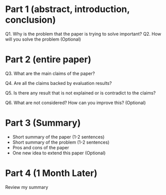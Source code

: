 Part 1 (abstract, introduction, conclusion)
======
Q1. Why is the problem that the paper is trying to solve important?
Q2. How will you solve the problem (Optional)

Part 2 (entire paper)
======
Q3. What are the main claims of the paper?

Q4. Are all the claims backed by evaluation results?

Q5. Is there any result that is not explained or is contradict to the claims?

Q6. What are not considered? How can you improve this? (Optional)


Part 3 (Summary)
======
- Short summary of the paper (1-2 sentences)
- Short summary of the problem (1-2 sentences)
- Pros and cons of the paper
- One new idea to extend this paper (Optional)

Part 4 (1 Month Later)
======
Review my summary
